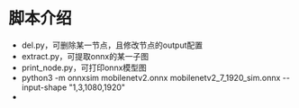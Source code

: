# 脚本介绍

- del.py，可删除某一节点，且修改节点的output配置
- extract.py，可提取onnx的某一子图
- print_node.py，可打印onnx模型图 
- python3 -m onnxsim mobilenetv2.onnx mobilenetv2_7_1920_sim.onnx --input-shape "1,3,1080,1920"
- 